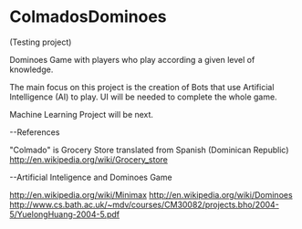 # ColmadosDominoes

(Testing project)

Dominoes Game with players who play according a given level of knowledge.


The main focus on this project is the creation of Bots that use Artificial Intelligence (AI) to play. UI will be needed to complete the whole game.

Machine Learning Project will be next.

--References

"Colmado" is Grocery Store translated from Spanish (Dominican Republic) 
http://en.wikipedia.org/wiki/Grocery_store

--Artificial Inteligence and Dominoes Game

http://en.wikipedia.org/wiki/Minimax
http://en.wikipedia.org/wiki/Dominoes
http://www.cs.bath.ac.uk/~mdv/courses/CM30082/projects.bho/2004-5/YuelongHuang-2004-5.pdf


